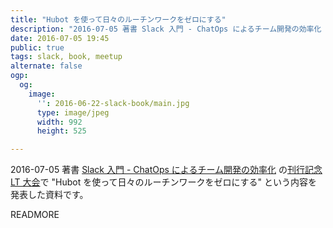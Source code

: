```yaml
---
title: "Hubot を使って日々のルーチンワークをゼロにする"
description: "2016-07-05 著書 Slack 入門 - ChatOps によるチーム開発の効率化 の刊行記念 LT 大会で \"Hubot を使って日々のルーチンワークをゼロにする\" という内容を発表した資料です。"
date: 2016-07-05 19:45
public: true
tags: slack, book, meetup
alternate: false
ogp:
  og:
    image:
      '': 2016-06-22-slack-book/main.jpg
      type: image/jpeg
      width: 992
      height: 525

---
```


2016-07-05 著書 [Slack 入門 - ChatOps によるチーム開発の効率化] の[刊行記念 LT 大会]で "Hubot を使って日々のルーチンワークをゼロにする" という内容を発表した資料です。

READMORE

<script async class="speakerdeck-embed" data-id="d24f9cdbc8884481b92dcdf288905c89" data-ratio="1.33333333333333" src="//speakerdeck.com/assets/embed.js"></script>

[Slack 入門 - ChatOps によるチーム開発の効率化]: /2016/06/22/slack-book/
[刊行記念 LT 大会]: http://connpass.com/event/34246/
